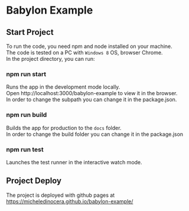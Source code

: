 # Babylon Example

## Start Project

To run the code, you need npm and node installed on your machine.\
The code is tested on a PC with `Windows 8` OS, browser Chrome.\
In the project directory, you can run:

### npm run start

Runs the app in the development mode locally.\
Open http://localhost:3000/babylon-example to view it in the browser.\
In order to change the subpath you can change it in the package.json.

### npm run build

Builds the app for production to the `docs` folder.\
In order to change the build folder you can change it in the package.json

### npm run test

Launches the test runner in the interactive watch mode.

## Project Deploy

The project is deployed with github pages at https://micheledinocera.github.io/babylon-example/